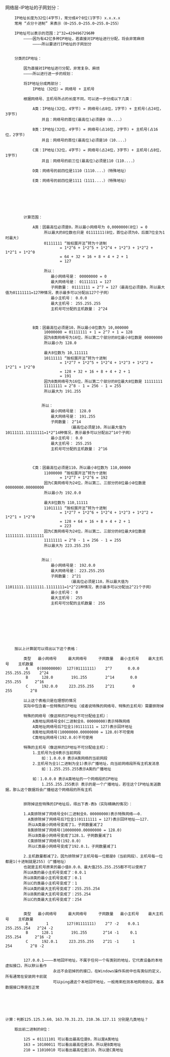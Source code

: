 网络层-IP地址的子网划分：

		IP地址长度为32位(4字节)，常分成4个8位(1字节) x.x.x.x
		常用 “点分十进制” 来表示（0~255.0~255.0~255.0~255）

		IP地址可以表示的范围：2^32=4294967296种
			————因为有42亿多种IP地址，若直接对IP地址进行分配，将会非常麻烦
				————所以要进行IP地址的子网划分


		分类的IP地址：

			因为直接对IP地址进行分配，非常复杂、麻烦
			————所以进行进一步的规划：

			将IP地址分成两部分：
				IP地址（32位）= 网络号 + 主机号 

			根据网络号、主机号所占的长度不同，可以进一步分成以下几类：

				A类：IP地址(32位，4字节) = 网络号(占8位，1字节) + 主机号(占24位，3字节)
					并且：网络号的首位(最高位)必须是0（0....）

				B类：IP地址(32位，4字节) = 网络号(占16位，2字节) + 主机号(占16位，2字节)
					并且：网络号的首位(最高位)必须是10（10....）

				C类：IP地址(32位，4字节) = 网络号(占24位，3字节) + 主机号(占8位，1字节)
					并且：网络号的前三位(最高位)必须是110（110....）

				D类：网络号的前四位是1110（1110....）（特殊地址）		

				E类：网络号的前四位是1111（1111....）（特殊地址）







			计算范围：

				A类：因最高位必须是0，所以最小网络号为 0,0000000(8位) = 0
					 所以最大的8位数也只是 01111111(8位，首位必须为0，后面7位全为1时最大)
					 01111111 “按权展开法”转为十进制 
							= 1*2^6 + 1*2^5 + 1*2^4 + 1*2^3 + 1*2^2 + 1*2^1 + 1*2^0
							= 64 + 32 + 16 + 8 + 4 + 2 + 1
							= 127

					 所以：
						最小网络号是： 00000000 = 0
						最大网络号是： 01111111 = 127
						子网数量： 01111111 = 2^7 = 127（最高位必须是0，所以最大值为01111111=127种情况，表示最多可以分配出127个子网）
						最小主机号： 0.0.0
						最大主机号： 255.255.255
						主机号可分配的主机数量： 2^24



				B类：因最高位必须是10，所以最小8位数为 10,000000
					 10000000 = 01111111 + 1 = 2^7 + 1 = 128
					 因为B类网络号为16位，所以第二个部分的8位最小8位数是 00000000
					 所以最小为 128.0

					 最大8位数为 10,111111
					 10111111 “按权展开法”转为十进制 
							= 1*2^7 + 1*2^5 + 1*2^4 + 1*2^3 + 1*2^2 + 1*2^1 + 1*2^0
							= 128 + 32 + 16 + 8 + 4 + 2 + 1 
							= 191
					 因为B类网络号为16位，所以第二个部分的8位最大8位数是 11111111
					 11111111 = 2^8 - 1 = 256 - 1 = 255
					 所以最大为 191.255


					所以：
						最小网络号是： 128.0
						最大网络号是： 191.255
						子网数量： 2^14
								（最高位必须是10，所以最大值为10111111.11111111=1*2^14种情况，表示最多可以分配出2^14个子网）
						最小主机号： 0.0
						最大主机号： 255.255
						主机号可分配的主机数量： 2^16



				C类：因最高位必须是110，所以最小8位数为 110,00000
					 11000000 “按权展开法”转为十进制
							= 1*2^7 + 1*2^6 = 192
					 因为C类网络号为24位，所以第二、三部分的8位最小8位数是 00000000.00000000
					 所以最小为 192.0.0

					 最大8位数为 110,11111
					 11011111 “按权展开法”转为十进制 
							= 1*2^7 + 1*2^6 + 1*2^4 + 1*2^3 + 1*2^2 + 1*2^1 + 1*2^0
							= 128 + 64 + 16 + 8 + 4 + 2 + 1 
							= 223
					 因为C类网络号为24位，所以第二、三部分的8位最大8位数是 11111111.11111111
					 11111111 = 2^8 - 1 = 256 - 1 = 255
					 所以最大为 223.255.255


					所以：
						最小网络号是： 192.0.0
						最大网络号是： 223.255.255
						子网数量： 2^21
								（最高位必须是110，所以最大值为11011111.11111111.11111111=1*2^21种情况，表示最多可以分配出2^21个子网）
						最小主机号： 0
						最大主机号： 255
						主机号可分配的主机数量： 255









		按以上计算就可以得出以下这个表格：

			类型   最小网络号     最大网络号     子网数量   最小主机号    最大主机号    主机数量
			 A    0(00000000)  127(01111111)    2^7       0.0.0     255.255.255    2^24
			 B      128.0        191.255        2^14       0.0        255.255      2^16
			 C      192.0.0     223.255.255     2^21        0           255        2^8

			以上这个表格只是在理想的情况
			实际中包含着一些特殊的IP地址（或者说特殊的网络号、特殊的主机号）需要排除掉

			特殊的网络号（像这样的IP地址不可分配给主机）：
				A类地址网络号全0(二进制全0，00000000)表示特殊网络
				A类地址网络号后7位全1(01111111 = 127)表示回环地址
				B类地址网络号(10000000.00000000 = 128.0)不可使用
				C类地址网络号(192.0.0)不可使用

			特殊的主机号（像这样的IP地址不可分配给主机）：
				1.主机号为全0表示当前网段
					如：1.0.0.0 表示A类网络的当前网段
				2.主机号为全1(二进制为全1)表示广播地址，向当前网络段所有主机发消息
					如：1.255.255.255表示A类的广播地址

				如：1.0.0.0 表示A类地址的一个网络段的IP地址
					1.255.255.255表示 表示的是一个广播地址，若往这个IP地址发送数据，那么这个数据将会广播给这个网络段的所有主机


			排除掉这些特殊的IP地址后，得出下表-表b（实际精确的情况）：

			1.A类排除掉了网络号全0(二进制全0，00000000)表示特殊网络——0. 
			  A类排除掉了网络号后7位全1(01111111 = 127)表示回环地址——127. 
			  所以A类最小网络号变成了1，子网数量减了2
			  B类排除掉了网络号(10000000.00000000 = 128.0)
			  所以B类最小网络号变成了128.1，子网数量减了1
			  C类排除掉了网络号(192.0.0)
			  所以C类最小网络号变成了192.0.1，子网数量减了1

			2.主机数量都减了2，因为排除掉了主机号每一位都是0（当前网段）、主机号每一位都是1(十进制就是255)（广播地址）
			也就是主机号原来的最小值0.0.0、最大值255.255.255都不可以使用了
			所以A类的最小主机号变成了：0.0.1
			所以B类的最小主机号变成了：0.1
			所以C的类最小主机号变成了：1
			所以A类的最大主机号变成了：255.255.254
			所以B类的最大主机号变成了：255.254 
			所以C的类最大主机号变成了：254
			

			类型   最小网络号     最大网络号     子网数量   最小主机号    最大主机号    主机数量
			 A        1        127(01111111)    2^7 -2    0.0.1      255.255.254   2^24 -2
			 B      128.1        191.255       2^14 -1     0.1        255.254      2^16 -2
			 C      192.0.1     223.255.255    2^21 -1      1           254        2^8 -2


			127.0.0.1————本地回环地址，不属于任何一个有类别的地址，它代表设备的本地虚拟接口，所以默认看作
						 永远不会宕掉的的接口，在Windows操作系统中也有类似的定义，所有通常在安装网卡前就
						 可以ping通这个本地回环地址，一般用来检测本地网络协议、基本数据接口等是否正常






	计算：判断125.125.3.60、163.70.31.23、210.36.127.11 分别是几类地址？

		取出前二进制的8位：

			125 = 01111101 可以看出最高位是0，所以是A类地址
			163 = 10100011 可以看出最高位是10，所以是B类地址
			210 = 11010010 可以看出最高位是110，所以是C类地址
